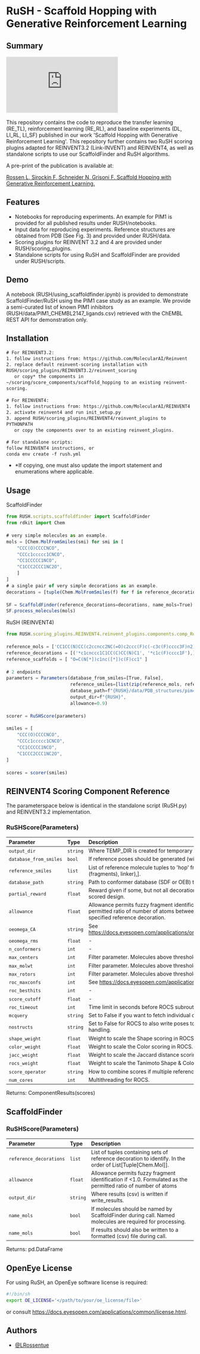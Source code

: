 # RuSH - Scaffold Hopping with Generative Reinforcement Learning
## Summary

![Test](https://github.com/LRossentue/RUSH/blob/main/Abstract.pdf)

This repository contains the code to reproduce the transfer learning (RE_TL), reinforcement learning (RE_RL), and baseline experiments (DL, LI_RL, LI_SF) published in our work 'Scaffold Hopping with Generative Reinforcement Learning'. This repository further contains two RuSH scoring plugins adapted for REINVENT3.2 (Link-INVENT) and REINVENT4, as well as standalone scripts to use our ScaffoldFinder and RuSH algorithms. 

A pre-print of the publication is available at:

[Rossen L, Sirockin F, Schneider N, Grisoni F. Scaffold Hopping with Generative Reinforcement Learning.](https://doi.org/10.26434/chemrxiv-2024-gd3j4)

## Features

- Notebooks for reproducing experiments. An example for PIM1 is provided for all published results under RUSH/notebooks.
- Input data for reproducing experiments. Reference structures are obtained from PDB (See Fig. 3) and provided under RUSH/data.
- Scoring plugins for REINVENT 3.2 and 4 are provided under RUSH/scoring_plugins.
- Standalone scripts for using RuSH and ScaffoldFinder are provided under RUSH/scripts.

## Demo

A notebook (RUSH/using_scaffoldfinder.ipynb) is provided to demonstrate ScaffoldFinder/RuSH using the PIM1 case study as an example. We provide a semi-curated list of known PIM1 inhibitors (RUSH/data/PIM1_CHEMBL2147_ligands.csv) retrieved with the ChEMBL REST API for demonstration only.

## Installation

```
# For REINVENT3.2:
1. follow instructions from: https://github.com/MolecularAI/Reinvent
2. replace default reinvent-scoring installation with RUSH/scoring_plugins/REINVENT3.2/reinvent_scoring
   or copy* the components in ~/scoring/score_components/scaffold_hopping to an existing reinvent-scoring.

# For REINVENT4:
1. follow instructions from: https://github.com/MolecularAI/REINVENT4
2. activate reinvent4 and run init_setup.py
3. append RUSH/scoring_plugins/REINVENT4/reinvent_plugins to PYTHONPATH
   or copy the components over to an existing reinvent_plugins.

# For standalone scripts:
follow REINVENT4 instructions, or
conda env create -f rush.yml
```

* *If copying, one must also update the import statement and enumerations where applicable.

## Usage

ScaffoldFinder
```javascript
from RUSH.scripts.scaffoldfinder import ScaffoldFinder
from rdkit import Chem

# very simple molecules as an example.
mols = [Chem.MolFromSmiles(smi) for smi in [
    "CCC(O)CCCCNCO",
    "CCCc1ccccc1CNCO",
    "CC1CCCCC1NCO",
    "C1CCC2CCC1NC2O",
    ]
]
# a single pair of very simple decorations as an example.
decorations = [tuple(Chem.MolFromSmiles(f) for f in reference_decoration_tuple) for reference_decoration_tuple in [('*C', "*O"),]]

SF = ScaffoldFinder(reference_decorations=decorations, name_mols=True)
SF.process_molecules(mols)
```

RuSH (REINVENT4)
```javascript
from RUSH.scoring_plugins.REINVENT4.reinvent_plugins.components.comp_RuSHscore import RuSHScore, Parameters

reference_mols = ['CC1CC(N)CC(c2ccncc2NC(=O)c2ccc(F)c(-c3c(F)cccc3F)n2)C1'] #pim447
reference_decorations = [('*c1cnccc1C1CC(C)CC(N)C1', '*c1c(F)cccc1F'),]
reference_scaffolds = [ "O=C(N[*])c1nc([*])c(F)cc1" ]

# 2 endpoints
parameters = Parameters(database_from_smiles=[True, False],
                        reference_smiles=[list(zip(reference_mols, reference_decorations, reference_scaffolds)),],
                        database_path=f"{RUSH}/data/PDB_structures/pim447.sdf",
                        output_dir=f"{RUSH}",
                        allowance=0.9)

scorer = RuSHScore(parameters)

smiles = [
    "CCC(O)CCCCNCO",
    "CCCc1ccccc1CNCO",
    "CC1CCCCC1NCO",
    "C1CCC2CCC1NC2O",
]

scores = scorer(smiles)
```

## REINVENT4 Scoring Component Reference

The parameterspace below is identical in the standalone script (RuSH.py) and REINVENT3.2 implementation.

### RuSHScore(Parameters)

| Parameter | Type     | Description                |
| :-------- | :------- | :------------------------- |
| `output_dir` | `string` | Where TEMP_DIR is created for temporary files produced by OMEGA/ROCS. |
| `database_from_smiles` | `bool` | If reference poses should be generated (with OMEGA) from SMILES instead. |
| `reference_smiles` | `list` | List of reference molecule tuples to 'hop' from. In the order of [(mol, (fragments), linker),]. |
| `database_path` | `string` | Path to conformer database (SDF or OEB) to use as reference poses in ROCS. |
| `partial_reward` | `float` | Reward given if some, but not all decorations are correctly included in the scored design. |
| `allowance` | `float` | Allowance permits fuzzy fragment identification if <1.0. Formulated as the permitted ratio of number of atoms between the identified decoration and the specified reference decoration. |
| `oeomega_CA` | `string` | See https://docs.eyesopen.com/applications/omega/omega/omega_opt_params.html |
| `oeomega_rms` | `float` | - |
| `n_conformers` | `int` | - |
| `max_centers` | `int` | Filter parameter. Molecules above threshold are not scored. |
| `max_molwt` | `int` | Filter parameter. Molecules above threshold are not scored. |
| `max_rotors` | `int` | Filter parameter. Molecules above threshold are not scored. |
| `roc_maxconfs` | `int` | See https://docs.eyesopen.com/applications/rocs/rocs/rocs_opt_params.html |
| `roc_besthits` | `int` | - |
| `score_cutoff` | `float` | - |
| `roc_timeout` | `int` | Time limit in seconds before ROCS subroutine raises a TimeoutError. |
| `mcquery` | `string` | Set to False if you want to fetch individual conformer hits. |
| `nostructs` | `string` | Set to False for ROCS to also write poses to a file for visual inspection/further handling. |
| `shape_weight` | `float` | Weight to scale the Shape scoring in ROCS. |
| `color_weight` | `float` | Weight to scale the Color scoring in ROCS. |
| `jacc_weight` | `float` | Weight to scale the Jaccard distance scoring (as Harmonic mean). |
| `rocs_weight` | `float` | Weight to scale the Tanimoto Shape & Color scoring (as Harmonic mean). |
| `score_operator` | `string` | How to combine scores if multiple reference molecules are provided. |
| `num_cores` | `int` | Multithreading for ROCS. |

Returns: ComponentResults(scores)

## ScaffoldFinder

### RuSHScore(Parameters)

| Parameter | Type     | Description                |
| :-------- | :------- | :------------------------- |
| `reference_decorations` | `list` | List of tuples containing sets of reference decoration to identify. In the order of List[Tuple[Chem.Mol]]. |
| `allowance` | `float` | Allowance permits fuzzy fragment identification if <1.0. Formulated as the permitted ratio of number of atoms 
| `output_dir` | `string` | Where results (csv) is written if write_results. |
| `name_mols` | `bool` | If molecules should be named by ScaffoldFinder during call. Named molecules are required for processing. |
| `name_mols` | `bool` | If results should also be written to a formatted (csv) file during call. |

Returns: pd.DataFrame

## OpenEye License

For using RuSH, an OpenEye software license is required:
```bash
#!/bin/sh
export OE_LICENSE='</path/to/your/oe_license/file>'
```
or consult https://docs.eyesopen.com/applications/common/license.html.


## Authors

- [@LRossentue](https://github.com/LRossentue)
